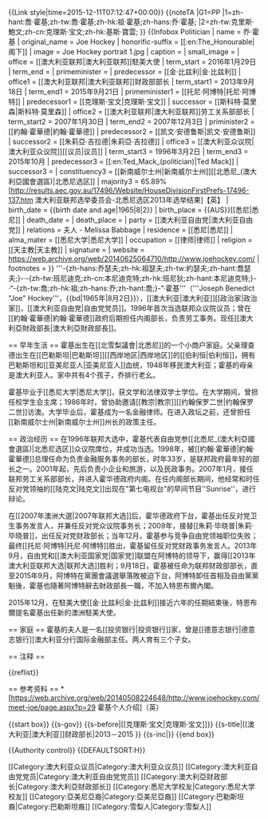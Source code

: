 {{Link style|time=2015-12-11T07:12:47+00:00}}
{{noteTA
|G1=PP
|1=zh-hant:喬·霍基;zh-tw:喬·霍基;zh-hk:祖·霍基;zh-hans:乔·霍基;
|2=zh-tw:克里斯·鮑文;zh-cn:克理斯·宝文;zh-hk:基斯·寶雲;
}}
{{Infobox Politician
| name          = 乔·霍基
| original_name = Joe Hockey
| honorific-suffix = [[:en:The_Honourable|阁下]]
| image         = Joe Hockey portrait 1.jpg
| caption       = 
| small_image   = 
| office        = [[澳大利亚联邦|澳大利亚联邦]]駐美大使
| term_start    = 2016年1月29日 
| term_end      = 
| primeminister = 
| predecessor   = [[金·比兹利|金·比兹利]]
| office1        = [[澳大利亚联邦|澳大利亚联邦]]财政部部长
| term_start1    = 2013年9月18日 
| term_end1      = 2015年9月21日
| primeminister1 = [[托尼·阿博特|托尼·阿博特]]
| predecessor1   = [[克理斯·宝文|克理斯·宝文]]
| successor     = [[斯科特·莫里森|斯科特·莫里森]]
| office2       = [[澳大利亚联邦|澳大利亚联邦]]劳工关系部部长 
| term_start2   = 2007年1月30日 
| term_end2     = 2007年12月3日 
| priminister2  = [[約翰·霍華德|約翰·霍華德]]
| predecessor2  = [[凯文·安德鲁斯|凯文·安德鲁斯]]
| successor2    = [[朱莉亞·吉拉德|朱莉亞·吉拉德]] 
| office3       = [[澳大利亚众议院|澳大利亚众议院]][[议员|议员]] 
| term_start3   = 1996年3月2日
| term_end3     = 2015年10月
| predecessor3  = [[:en:Ted_Mack_(politician)|Ted Mack]] 
| successor3    =
| constituency3 = [[新南威尔士州|新南威尔士州]][[北悉尼_(澳大利亞國會選區)|北悉尼选区]]
| majority3     = 65.89% <ref>[http://results.aec.gov.au/17496/Website/HouseDivisionFirstPrefs-17496-137.htm 澳大利亚联邦选举委员会-北悉尼选区2013年选举结果]【英】</ref>
| birth_date    = {{birth date and age|1965|8|2}} 
| birth_place   = {{AUS}}[[悉尼|悉尼]]
| death_date    = 
| death_place   = 
| party         = [[澳大利亚自由党|澳大利亚自由党]]
| relations     = 夫人 - Melissa Babbage 
| residence     = [[悉尼|悉尼]]
| alma_mater    = [[悉尼大学|悉尼大学]]
| occupation    = [[律师|律师]]
| religion      = [[天主教|天主教]] 
| signature     =
| website       = https://web.archive.org/web/20140625064710/http://www.joehockey.com/
| footnotes     = 
}}
'''-{zh-hans:乔瑟夫;zh-hk:祖瑟夫;zh-tw:約瑟夫;zh-hant:喬瑟夫;}-·-{zh-tw:班尼迪克;zh-cn:本尼迪克特;zh-hk:班尼狄;zh-hant:本尼迪克特;}-·“-{zh-tw:喬;zh-hk:祖;zh-hans:乔;zh-hant:喬;}-”·霍基'''（'''Joseph Benedict "Joe" Hockey'''，{{bd|1965年|8月2日}}），[[澳大利亚|澳大利亚]][[政治家|政治家]]，[[澳大利亚自由党|自由党党员]]。1996年首次当选联邦众议院议员；曾在[[約翰·霍華德|約翰·霍華德]]政府后期担任内阁部长，负责劳工事务。现任[[澳大利亞財政部長|澳大利亞財政部長]]。

== 早年生活 ==
霍基出生在[[北雪梨議會|北悉尼]]的一个小商户家庭。父亲理查德出生在[[巴勒斯坦|巴勒斯坦]][[西岸地区|西岸地区]]的[[伯利恒|伯利恒]]，拥有巴勒斯坦和[[亚美尼亚人|亚美尼亚人]]血统，1948年移民澳大利亚；霍基的母亲是澳大利亚人。家中共有4个孩子，乔排行老幺。

霍基毕业于[[悉尼大学|悉尼大学]]，获文学和法律双学士学位。在大学期间，曾担任校学生会主席；1986年时，曾协助邀请[[教宗|教宗]][[约翰保罗二世|约翰保罗二世]]访澳。大学毕业后，霍基成为一名金融律师。在进入政坛之前，还曾担任[[新南威尔士州|新南威尔士州]]州长的政策主任。

== 政治经历 ==
在1996年联邦大选中，霍基代表自由党参[[北悉尼_(澳大利亞國會選區)|北悉尼选区]]众议院席位，并成功当选。1998年，被[[約翰·霍華德|約翰·霍華德]]总理任命为负责金融服务事务的部长，时年33岁，是联邦政府最年轻的部长之一。2001年起，先后负责小企业和旅游，以及民政事务。2007年1月，接任联邦劳工关系部部长，并进入霍华德政府内阁。在任内阁部长期间，他经常和时任反对党领袖的[[陆克文|陆克文]]出现在"第七电视台"的早间节目''Sunrise''，进行辩论。

在[[2007年澳洲大選|2007年联邦大选]]后，霍华德政府下台，霍基出任反对党卫生事务发言人，并兼任反对党众议院事务长；2009年，接替[[朱莉·毕晓普|朱莉·毕晓普]]，出任反对党财政部长；当年12月，霍基参与竞争自由党领袖职位失败；最终[[托尼·阿博特|托尼·阿博特]]胜出，霍基留任反对党财政事务发言人。2013年9月，自由党和[[澳大利亚国家党|国家党]]联盟在阿博特的领导下，赢得[[2013年澳大利亚联邦大选|联邦大选]]胜利；9月18日，霍基被任命为联邦财政部部长，直至2015年9月，阿博特在黨團會議選舉落敗被迫下台，阿博特卸任首相及自由黨黨魁後，霍基也隨著阿博特辭去財政部長一職，不加入特恩布爾內閣。

2015年12月，在駐美大使[[金·比兹利|金·比兹利]]接近六年的任期結束後，特恩布爾提名霍基出任新的澳洲駐美大使。

== 家庭 ==
霍基的夫人是一名[[投资银行|投资银行]]家，曾是[[德意志银行|德意志银行]]澳大利亚分行国际金融部主任。两人育有三个子女。

== 注释 ==

{{reflist}}

== 参考资料 ==
*[https://web.archive.org/web/20140508224648/http://www.joehockey.com/meet-joe/page.aspx?p=29 霍基个人介绍]（英）

{{start box}}
{{s-gov}}
{{s-before|[[克理斯·宝文|克理斯·宝文]]}}
{{s-title|[[澳大利亚|澳大利亚]]财政部长|2013－2015 }}
{{s-inc|}}
{{end box}}

{{Authority control}}
{{DEFAULTSORT:H}}

[[Category:澳大利亚众议员|Category:澳大利亚众议员]]
[[Category:澳大利亚自由党党员|Category:澳大利亚自由党党员]]
[[Category:澳大利亞财政部长|Category:澳大利亞财政部长]]
[[Category:悉尼大学校友|Category:悉尼大学校友]]
[[Category:亞美尼亞裔|Category:亞美尼亞裔]]
[[Category:巴勒斯坦裔|Category:巴勒斯坦裔]]
[[Category:雪梨人|Category:雪梨人]]